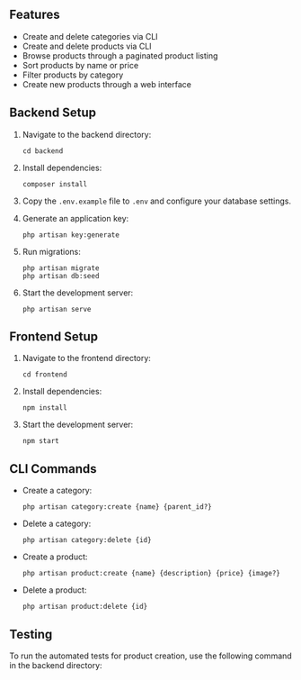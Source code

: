 ## Features

- Create and delete categories via CLI
- Create and delete products via CLI
- Browse products through a paginated product listing
- Sort products by name or price
- Filter products by category
- Create new products through a web interface

## Backend Setup

1. Navigate to the backend directory:
   ```
   cd backend
   ```

2. Install dependencies:
   ```
   composer install
   ```

3. Copy the `.env.example` file to `.env` and configure your database settings.

4. Generate an application key:
   ```
   php artisan key:generate
   ```

5. Run migrations:
   ```
   php artisan migrate
   php artisan db:seed
   ```

6. Start the development server:
   ```
   php artisan serve
   ```

## Frontend Setup

1. Navigate to the frontend directory:
   ```
   cd frontend
   ```

2. Install dependencies:
   ```
   npm install
   ```

3. Start the development server:
   ```
   npm start
   ```

## CLI Commands

- Create a category:
  ```
  php artisan category:create {name} {parent_id?}
  ```

- Delete a category:
  ```
  php artisan category:delete {id}
  ```

- Create a product:
  ```
  php artisan product:create {name} {description} {price} {image?}
  ```

- Delete a product:
  ```
  php artisan product:delete {id}
  ```

## Testing

To run the automated tests for product creation, use the following command in the backend directory: